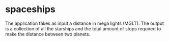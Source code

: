 # spaceships
The application takes as input a distance in mega lights (MGLT). The output is a collection of all the starships and the total amount of stops required to make the distance between two planets.
